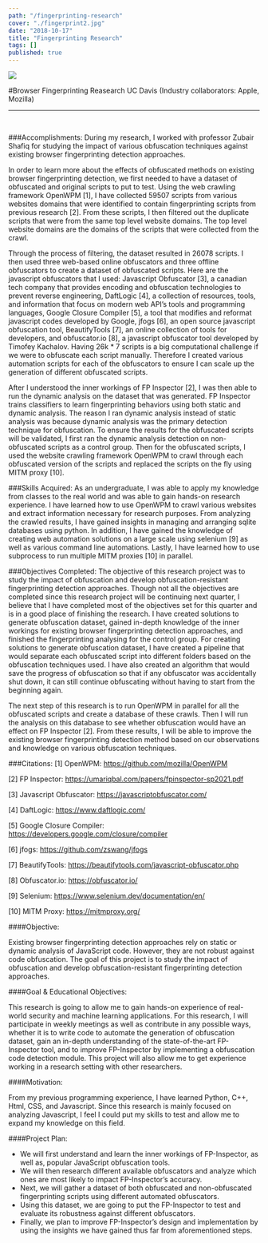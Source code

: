 ```yaml
---
path: "/fingerprinting-research"
cover: "./fingerprint2.jpg"
date: "2018-10-17"
title: "Fingerprinting Research"
tags: []
published: true
---
```


<img src="https://i.ibb.co/7GCPQHm/UC-Davis-Logo.png">

#Browser Fingerprinting Reasearch 
UC Davis (Industry collaborators: Apple, Mozilla)
<hr>

<br>

###Accomplishments:
During my research, I worked with professor Zubair Shafiq for studying the impact of various obfuscation techniques against existing browser fingerprinting detection approaches. 

In order to learn more about the effects of obfuscated methods on existing browser fingerprinting detection, we first needed to have a dataset of obfuscated and original scripts to put to test. Using the web crawling framework OpenWPM [1], I have collected 59507 scripts from various websites domains that were identified to contain fingerprinting scripts from previous research [2]. From these scripts, I then filtered out the duplicate scripts that were from the same top level website domains. The top level website domains are the domains of the scripts that were collected from the crawl.

Through the process of filtering, the dataset resulted in 26078 scripts. I then used three web-based online obfuscators and three offline obfuscators to create a dataset of obfuscated scripts. Here are the javascript obfuscators that I used: Javascript Obfuscator [3], a canadian tech company that provides encoding and obfuscation technologies to prevent reverse engineering, DaftLogic [4], a collection of resources, tools, and information that focus on modern web API’s tools and programming languages, Google Closure Compiler [5], a tool that modifies and reformat javascript codes developed by Google, jfogs [6], an open source javascript obfuscation tool, BeautifyTools [7], an online collection of tools for developers, and obfuscator.io [8], a javascript obfuscator tool developed by Timofey Kachalov. Having 26k * 7 scripts is a big computational challenge if we were to obfuscate each script manually. Therefore I created various automation scripts for each of the obfuscators to ensure I can scale up the generation of different obfuscated scripts.

After I understood the inner workings of FP Inspector [2], I was then able to run the dynamic analysis on the dataset that was generated. FP Inspector trains classifiers to learn fingerprinting behaviors using both static and dynamic analysis. The reason I ran dynamic analysis instead of static analysis was because dynamic analysis was the primary detection technique for obfuscation.
To ensure the results for the obfuscated scripts will be validated, I first ran the dynamic analysis detection on non-obfuscated scripts as a control group. Then for the obfuscated scripts, I used the website crawling framework OpenWPM to crawl through each obfuscated version of the scripts and replaced the scripts on the fly using MITM proxy [10].

###Skills Acquired:
As an undergraduate, I was able to apply my knowledge from classes to the real world and was able to gain hands-on research experience. I have learned how to use OpenWPM to crawl various websites and extract information necessary for  research purposes. From analyzing the crawled results, I have gained insights in managing and arranging sqlite databases using python. In addition, I have gained the knowledge of creating web automation solutions on a large scale using selenium [9] as well as various command line automations. Lastly, I have learned how to use subprocess to run multiple MITM proxies [10] in parallel. 

###Objectives Completed:
The objective of this research project was to study the impact of obfuscation and develop obfuscation-resistant fingerprinting detection approaches. Though not all the objectives are completed since this research project will be continuing next quarter, I believe that I have completed most of the objectives set for this quarter and is in a good place of finishing the research. I have created solutions to generate obfuscation dataset, gained in-depth knowledge of the inner workings for existing browser fingerprinting detection approaches, and finished the fingerprinting analysing for the control group. For creating solutions to generate obfuscation dataset, I have created a pipeline that would separate  each obfuscated script into different folders based on the obfuscation techniques used. I have also created an algorithm that would save the progress of obfuscation so that if any obfuscator was accidentally shut down, it can still continue obfuscating without having to start from the beginning again.

The next step of this research is to run OpenWPM in parallel for all the obfuscated scripts and create a database of these crawls. Then I will run the analysis on this database to see whether obfuscation would have an effect on FP Inspector [2]. From these results, I will be able to improve the existing browser fingerprinting detection method based on our observations and knowledge on various obfuscation techniques.

###Citations:
[1] OpenWPM: https://github.com/mozilla/OpenWPM

[2] FP Inspector: https://umariqbal.com/papers/fpinspector-sp2021.pdf

[3] Javascript Obfuscator: https://javascriptobfuscator.com/

[4] DaftLogic: https://www.daftlogic.com/

[5] Google Closure Compiler: https://developers.google.com/closure/compiler

[6] jfogs: https://github.com/zswang/jfogs

[7] BeautifyTools: https://beautifytools.com/javascript-obfuscator.php

[8] Obfuscator.io: https://obfuscator.io/

[9] Selenium: https://www.selenium.dev/documentation/en/

[10] MITM Proxy: https://mitmproxy.org/





####Objective:

Existing browser fingerprinting detection approaches rely on static or dynamic analysis of JavaScript code. However, they are not robust against code obfuscation. The goal of this project is to study the impact of obfuscation and develop obfuscation-resistant fingerprinting detection approaches.

####Goal & Educational Objectives:

This research is going to allow me to gain hands-on experience of real-world security and machine learning applications. For this research, I will participate in weekly meetings as well as contribute in any possible ways, whether it is to write code to automate the generation of obfuscation dataset, gain an in-depth understanding of the state-of-the-art FP-Inspector tool, and to improve FP-Inspector by implementing a obfuscation code detection module. This project will also allow me to get experience working in a research setting with other researchers.

####Motivation:

From my previous programming experience, I have learned Python, C++, Html, CSS, and Javascript. Since this research is mainly focused on analyzing Javascript, I feel I could put my skills to test and allow me to expand my knowledge on this field.

####Project Plan:

- We will first understand and learn the inner workings of FP-Inspector, as well as, popular JavaScript obfuscation tools. 
- We will then research different available obfuscators and analyze which ones are most likely to impact FP-Inspector’s accuracy. 
- Next, we will gather a dataset of both obfuscated and non-obfuscated fingerprinting scripts using different automated obfuscators. 
- Using this dataset, we are going to put the FP-Inspector to test and evaluate its robustness against different obfuscators. 
- Finally, we plan to improve FP-Inspector’s design and implementation by using the insights we have gained thus far from aforementioned steps.
